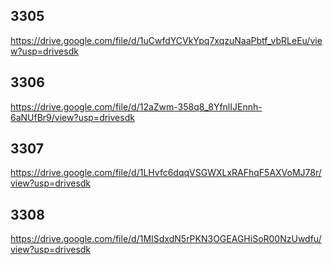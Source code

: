 ## 3305
https://drive.google.com/file/d/1uCwfdYCVkYpq7xqzuNaaPbtf_vbRLeEu/view?usp=drivesdk

## 3306
https://drive.google.com/file/d/12aZwm-358q8_8YfnlIJEnnh-6aNUfBr9/view?usp=drivesdk

## 3307
https://drive.google.com/file/d/1LHvfc6dqqVSGWXLxRAFhqF5AXVoMJ78r/view?usp=drivesdk

## 3308
https://drive.google.com/file/d/1MISdxdN5rPKN3OGEAGHiSoR00NzUwdfu/view?usp=drivesdk
